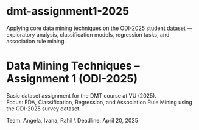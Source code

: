 # dmt-assignment1-2025
Applying core data mining techniques on the ODI-2025 student dataset — exploratory analysis, classification models, regression tasks, and association rule mining.



# Data Mining Techniques – Assignment 1 (ODI-2025)

Basic dataset assignment for the DMT course at VU (2025).  
Focus: EDA, Classification, Regression, and Association Rule Mining using the ODI-2025 survey dataset.

Team: Angela, Ivana, Rahil \\
Deadline: April 20, 2025

